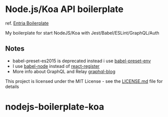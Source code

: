 # Node.js/Koa API boilerplate
ref. [Entria Boilerplate](https://github.com/entria/graphql-dataloader-boilerplate)

My boilerplate for start NodeJS/Koa with Jest/Babel/ESLint/GraphQL/Auth

## Notes

- babel-preset-es2015 is deprecated instead i use
  [babel-preset-env](http://babeljs.io/docs/plugins/preset-env/)
- I use [babel-node](http://babeljs.io/docs/usage/cli/#babel-node) instead of
  [react-register](http://babeljs.io/docs/usage/babel-register/#top)
- More info about GraphQL and Relay [graphql-blog](https://github.com/Bastiani/graphql-blog)

This project is licensed under the MIT License - see the
[LICENSE.md](LICENSE.md) file for details

# nodejs-boilerplate-koa
